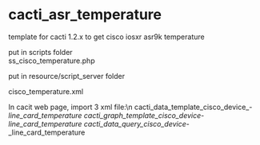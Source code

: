 # cacti_asr_temperature
template for cacti 1.2.x to get cisco iosxr asr9k temperature

put in scripts folder<br>
ss_cisco_temperature.php

put in resource/script_server folder<p>
cisco_temperature.xml

In cacit web page, import 3 xml file:\n
cacti_data_template_cisco_device_-_line_card_temperature
cacti_graph_template_cisco_device_-_line_card_temperature
cacti_data_query_cisco_device_-_line_card_temperature
